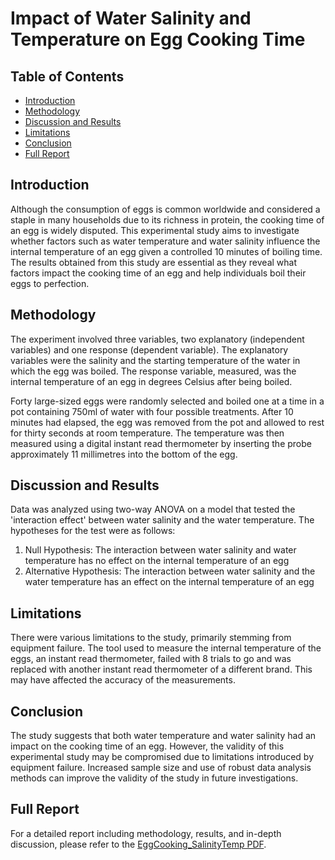 # Impact of Water Salinity and Temperature on Egg Cooking Time

## Table of Contents
- [Introduction](#introduction)
- [Methodology](#methodology)
- [Discussion and Results](#discussion-and-results)
- [Limitations](#limitations)
- [Conclusion](#conclusion)
- [Full Report](#full-report)

## Introduction
Although the consumption of eggs is common worldwide and considered a staple in many households due to its richness in protein, the cooking time of an egg is widely disputed. This experimental study aims to investigate whether factors such as water temperature and water salinity influence the internal temperature of an egg given a controlled 10 minutes of boiling time. The results obtained from this study are essential as they reveal what factors impact the cooking time of an egg and help individuals boil their eggs to perfection.

## Methodology
The experiment involved three variables, two explanatory (independent variables) and one response (dependent variable). The explanatory variables were the salinity and the starting temperature of the water in which the egg was boiled. The response variable, measured, was the internal temperature of an egg in degrees Celsius after being boiled.

Forty large-sized eggs were randomly selected and boiled one at a time in a pot containing 750ml of water with four possible treatments. After 10 minutes had elapsed, the egg was removed from the pot and allowed to rest for thirty seconds at room temperature. The temperature was then measured using a digital instant read thermometer by inserting the probe approximately 11 millimetres into the bottom of the egg.

## Discussion and Results
Data was analyzed using two-way ANOVA on a model that tested the 'interaction effect' between water salinity and the water temperature. The hypotheses for the test were as follows:

1. Null Hypothesis: The interaction between water salinity and water temperature has no effect on the internal temperature of an egg
2. Alternative Hypothesis: The interaction between water salinity and the water temperature has an effect on the internal temperature of an egg

## Limitations
There were various limitations to the study, primarily stemming from equipment failure. The tool used to measure the internal temperature of the eggs, an instant read thermometer, failed with 8 trials to go and was replaced with another instant read thermometer of a different brand. This may have affected the accuracy of the measurements.

## Conclusion
The study suggests that both water temperature and water salinity had an impact on the cooking time of an egg. However, the validity of this experimental study may be compromised due to limitations introduced by equipment failure. Increased sample size and use of robust data analysis methods can improve the validity of the study in future investigations.

## Full Report
For a detailed report including methodology, results, and in-depth discussion, please refer to the [EggCooking_SalinityTemp PDF](./EggCooking_SalinityTemp.pdf).
